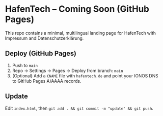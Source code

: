 # HafenTech – Coming Soon (GitHub Pages)

This repo contains a minimal, multilingual landing page for HafenTech with Impressum and Datenschutzerklärung.

## Deploy (GitHub Pages)
1) Push to `main`
2) Repo → Settings → Pages → Deploy from branch: `main`
3) (Optional) Add a `CNAME` file with `hafentech.de` and point your IONOS DNS to GitHub Pages A/AAAA records.

## Update
Edit `index.html`, then `git add . && git commit -m "update" && git push`.

